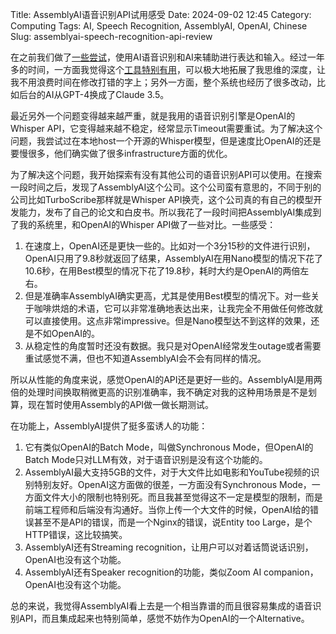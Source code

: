 Title: AssemblyAI语音识别API试用感受
Date: 2024-09-02 12:45
Category: Computing
Tags: AI, Speech Recognition, AssemblyAI, OpenAI, Chinese
Slug: assemblyai-speech-recognition-api-review

在之前我们做了[一些尝试](/GPT-API-usage-creation.html)，使用AI语音识别和AI来辅助进行表达和输入。经过一年多的时间，一方面我觉得这个[工具特别有用](/GPT-shortcut.html)，可以极大地拓展了我思维的深度，让我不用浪费时间在修改打错的字上；另外一方面，整个系统也经历了很多改动，比如后台的AI从GPT-4换成了Claude 3.5。

最近另外一个问题变得越来越严重，就是我用的语音识别引擎是OpenAI的Whisper API，它变得越来越不稳定，经常显示Timeout需要重试。为了解决这个问题，我尝试过在本地host一个开源的Whisper模型，但是速度比OpenAI的还是要慢很多，他们确实做了很多infrastructure方面的优化。

为了解决这个问题，我开始探索有没有其他公司的语音识别API可以使用。在搜索一段时间之后，发现了AssemblyAI这个公司。这个公司蛮有意思的，不同于别的公司比如TurboScribe那样就是Whisper API换壳，这个公司真的有自己的模型开发能力，发布了自己的论文和白皮书。所以我花了一段时间把AssemblyAI集成到了我的系统里，和OpenAI的Whisper API做了一些对比。一些感受：

1. 在速度上，OpenAI还是更快一些的。比如对一个3分15秒的文件进行识别，OpenAI只用了9.8秒就返回了结果，AssemblyAI在用Nano模型的情况下花了10.6秒，在用Best模型的情况下花了19.8秒，耗时大约是OpenAI的两倍左右。
2. 但是准确率AssemblyAI确实更高，尤其是使用Best模型的情况下。对一些关于咖啡烘焙的术语，它可以非常准确地表达出来，让我完全不用做任何修改就可以直接使用。这点非常impressive。但是Nano模型达不到这样的效果，还是不如OpenAI的。
3. 从稳定性的角度暂时还没有数据。我只是对OpenAI经常发生outage或者需要重试感觉不满，但也不知道AssemblyAI会不会有同样的情况。

所以从性能的角度来说，感觉OpenAI的API还是更好一些的。AssemblyAI是用两倍的处理时间换取稍微更高的识别准确率，我不确定对我的这种用场景是不是划算，现在暂时使用Assembly的API做一做长期测试。

在功能上，AssemblyAI提供了挺多蛮诱人的功能：

1. 它有类似OpenAI的Batch Mode，叫做Synchronous Mode，但OpenAI的Batch Mode只对LLM有效，对于语音识别是没有这个功能的。
2. AssemblyAI最大支持5GB的文件，对于大文件比如电影和YouTube视频的识别特别友好。OpenAI这方面做的很差，一方面没有Synchronous Mode，一方面文件大小的限制也特别死。而且我甚至觉得这不一定是模型的限制，而是前端工程师和后端没有沟通好。当你上传一个大文件的时候，OpenAI给的错误甚至不是API的错误，而是一个Nginx的错误，说Entity too Large，是个HTTP错误，这比较搞笑。
3. AssemblyAI还有Streaming recognition，让用户可以对着话筒说话识别，OpenAI也没有这个功能。
4. AssemblyAI还有Speaker recognition的功能，类似Zoom AI companion，OpenAI也没有这个功能。

总的来说，我觉得AssemblyAI看上去是一个相当靠谱的而且很容易集成的语音识别API，而且集成起来也特别简单，感觉不妨作为OpenAI的一个Alternative。

<script async data-uid="65448d4615" src="https://yage.kit.com/65448d4615/index.js"></script>
